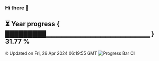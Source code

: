 ### Hi there 👋
⏳ Year progress { █████████▁▁▁▁▁▁▁▁▁▁▁▁▁▁▁▁▁▁▁▁▁ } 31.77 %
---
⏰ Updated on Fri, 26 Apr 2024 06:19:55 GMT
![Progress Bar CI](https://github.com/liununu/liununu/workflows/Progress%20Bar%20CI/badge.svg)
